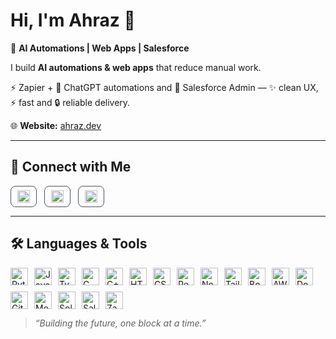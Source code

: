 <!-- Profile README for Ahraz (@ahraz77) -->

# Hi, I'm Ahraz 👋

🚀 **AI Automations | Web Apps | Salesforce**

I build **AI automations & web apps** that reduce manual work.  

⚡ Zapier + 🤖 ChatGPT automations and 🏢 Salesforce Admin — ✨ clean UX, ⚡ fast and 🔒 reliable delivery.

🌐 **Website:** [ahraz.dev](https://ahraz.dev)

---

## 🤝 Connect with Me

<!-- Flexbox that wraps on small screens (no media query needed) -->
<div style="display:flex;flex-wrap:wrap;gap:12px;align-items:center">
  <a href="https://www.linkedin.com/in/ahraz77/" target="_blank" rel="noopener noreferrer" style="display:inline-flex;align-items:center;gap:8px;padding:6px 10px;border:1px solid #4b5563;border-radius:8px;text-decoration:none">
    <img src="https://raw.githubusercontent.com/rahuldkjain/github-profile-readme-generator/master/src/images/icons/Social/linked-in-alt.svg" alt="LinkedIn" width="20" height="20"/>
  </a>
  <a href="https://twitter.com/ahraz77" target="_blank" rel="noopener noreferrer" style="display:inline-flex;align-items:center;gap:8px;padding:6px 10px;border:1px solid #4b5563;border-radius:8px;text-decoration:none">
    <img src="https://cdn.simpleicons.org/x/A6A6A6" alt="X (Twitter)" width="20" height="20"/>
  </a>
  <a href="mailto:ahrazworks@gmail.com" target="_blank" rel="noopener noreferrer" style="display:inline-flex;align-items:center;gap:8px;padding:6px 10px;border:1px solid #4b5563;border-radius:8px;text-decoration:none">
    <img src="https://cdn.simpleicons.org/gmail/EA4335" alt="Email" width="20" height="20"/>
  </a>
</div>

---

## 🛠 Languages & Tools

<!-- Always visible (no toggle) + wraps on mobile -->
<div style="display:flex;flex-wrap:wrap;gap:10px;align-items:center">
  <img alt="Python" src="https://cdn.jsdelivr.net/gh/devicons/devicon@latest/icons/python/python-original.svg" height="28"/>
  <img alt="JavaScript" src="https://cdn.jsdelivr.net/gh/devicons/devicon@latest/icons/javascript/javascript-original.svg" height="28"/>
  <img alt="TypeScript" src="https://cdn.jsdelivr.net/gh/devicons/devicon@latest/icons/typescript/typescript-original.svg" height="28"/>
  <img alt="C" src="https://cdn.jsdelivr.net/gh/devicons/devicon@latest/icons/c/c-original.svg" height="28"/>
  <img alt="C++" src="https://cdn.jsdelivr.net/gh/devicons/devicon@latest/icons/cplusplus/cplusplus-original.svg" height="28"/>

  <img alt="HTML5" src="https://cdn.jsdelivr.net/gh/devicons/devicon@latest/icons/html5/html5-original.svg" height="28"/>
  <img alt="CSS3" src="https://cdn.jsdelivr.net/gh/devicons/devicon@latest/icons/css3/css3-original.svg" height="28"/>
  <img alt="React" src="https://cdn.jsdelivr.net/gh/devicons/devicon@latest/icons/react/react-original.svg" height="28"/>
  <img alt="Node.js" src="https://cdn.jsdelivr.net/gh/devicons/devicon@latest/icons/nodejs/nodejs-original.svg" height="28"/>

  <img alt="Tailwind CSS" src="https://www.vectorlogo.zone/logos/tailwindcss/tailwindcss-icon.svg" height="28"/>
  <img alt="Bootstrap" src="https://cdn.jsdelivr.net/gh/devicons/devicon@latest/icons/bootstrap/bootstrap-original.svg" height="28"/>

  <img alt="AWS" src="https://www.vectorlogo.zone/logos/amazon_aws/amazon_aws-icon.svg" height="28"/>
  <img alt="Docker" src="https://cdn.jsdelivr.net/gh/devicons/devicon@latest/icons/docker/docker-original.svg" height="28"/>
  <img alt="Git" src="https://cdn.jsdelivr.net/gh/devicons/devicon@latest/icons/git/git-original.svg" height="28"/>

  <img alt="MongoDB" src="https://www.vectorlogo.zone/logos/mongodb/mongodb-icon.svg" height="28"/>
  <img alt="Solidity" src="https://cdn.simpleicons.org/solidity/A6A6A6" height="28"/>

  <img alt="Salesforce" src="https://cdn.jsdelivr.net/gh/devicons/devicon@latest/icons/salesforce/salesforce-original.svg" height="28"/>
  <img alt="Zapier" src="https://www.vectorlogo.zone/logos/zapier/zapier-icon.svg" height="28"/>
</div>

> *“Building the future, one block at a time.”*
